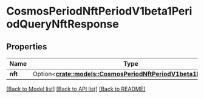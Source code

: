 # CosmosPeriodNftPeriodV1beta1PeriodQueryNftResponse

## Properties

Name | Type | Description | Notes
------------ | ------------- | ------------- | -------------
**nft** | Option<[**crate::models::CosmosPeriodNftPeriodV1beta1PeriodNft**](cosmos.nft.v1beta1.NFT.md)> |  | [optional]

[[Back to Model list]](../README.md#documentation-for-models) [[Back to API list]](../README.md#documentation-for-api-endpoints) [[Back to README]](../README.md)


